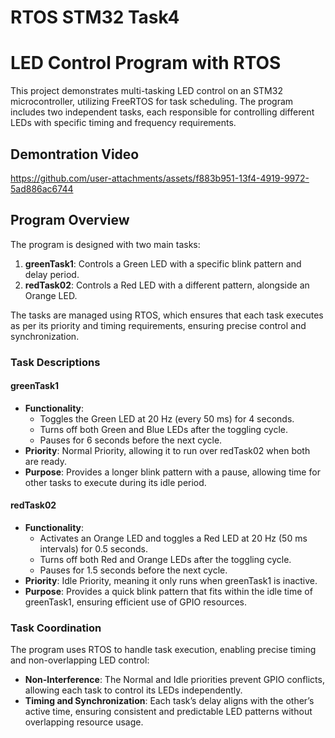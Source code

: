 # RTOS STM32 Task4
# LED Control Program with RTOS

This project demonstrates multi-tasking LED control on an STM32 microcontroller, utilizing FreeRTOS for task scheduling. The program includes two independent tasks, each responsible for controlling different LEDs with specific timing and frequency requirements.

## Demontration Video


https://github.com/user-attachments/assets/f883b951-13f4-4919-9972-5ad886ac6744


## Program Overview

The program is designed with two main tasks:
1. **greenTask1**: Controls a Green LED with a specific blink pattern and delay period.
2. **redTask02**: Controls a Red LED with a different pattern, alongside an Orange LED.

The tasks are managed using RTOS, which ensures that each task executes as per its priority and timing requirements, ensuring precise control and synchronization.

### Task Descriptions

#### greenTask1
- **Functionality**: 
  - Toggles the Green LED at 20 Hz (every 50 ms) for 4 seconds.
  - Turns off both Green and Blue LEDs after the toggling cycle.
  - Pauses for 6 seconds before the next cycle.
- **Priority**: Normal Priority, allowing it to run over redTask02 when both are ready.
- **Purpose**: Provides a longer blink pattern with a pause, allowing time for other tasks to execute during its idle period.

#### redTask02
- **Functionality**:
  - Activates an Orange LED and toggles a Red LED at 20 Hz (50 ms intervals) for 0.5 seconds.
  - Turns off both Red and Orange LEDs after the toggling cycle.
  - Pauses for 1.5 seconds before the next cycle.
- **Priority**: Idle Priority, meaning it only runs when greenTask1 is inactive.
- **Purpose**: Provides a quick blink pattern that fits within the idle time of greenTask1, ensuring efficient use of GPIO resources.

### Task Coordination

The program uses RTOS to handle task execution, enabling precise timing and non-overlapping LED control:
- **Non-Interference**: The Normal and Idle priorities prevent GPIO conflicts, allowing each task to control its LEDs independently.
- **Timing and Synchronization**: Each task’s delay aligns with the other’s active time, ensuring consistent and predictable LED patterns without overlapping resource usage.
